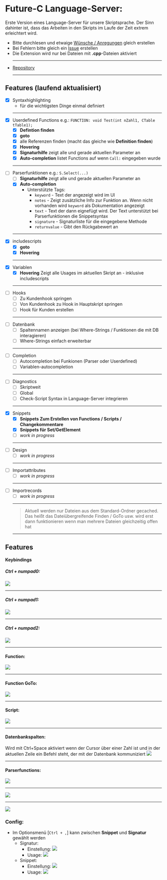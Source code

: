 # Future-C Language-Server:

Erste Version eines Language-Server für unsere Skriptsprache. Der Sinn dahinter ist, dass das Arbeiten in den Skripts im Laufe der Zeit extrem erleichtert wird.
- Bitte durchlesen und etwaige [Wünsche / Anregungen](https://github.com/Muraxon/FuturecLanguageServer/issues) gleich erstellen
- Bei Fehlern bitte gleich ein [Issue](https://github.com/Muraxon/FuturecLanguageServer/issues) erstellen
- Die Extension wird nur bei Dateien mit **.cpp**-Dateien aktiviert
  ___
- [Repository](https://github.com/Muraxon/FuturecLanguageServer)
  ___
## Features (laufend aktualisiert)
- [x] Syntaxhighlighting
  - für die wichtigsten Dinge einmal definiert
  ___
- [x] Userdefined Functions e.g.: `FUNCTION: void Test(int nZahl1, CTable tTable1);`
  - [x] **Defintion finden**
  - [x] **goto**
  - [x] alle Referenzen finden (macht das gleiche wie **Definition finden**)
  - [x] **Hovering**
  - [x] **Signaturhilfe** zeigt alle und gerade aktuellen Parameter an
  - [x] **Auto-completion** listet Functions auf wenn `Call:` eingegeben wurde
  ___
- [ ] Parserfunktionen e.g.: `S.Select(...)`
  - [ ] **Signaturhilfe** zeigt alle und gerade aktuellen Parameter an
  - [x] **Auto-completion**
    - Unterstützte Tags:
      - `keyword` - Text der angezeigt wird im UI
      - `notes` - Zeigt zusätzliche Info zur Funktion an. Wenn nicht vorhanden wird `keyword` als Dokumentation angezeigt
      - `text` - Text der dann eignefügt wird. Der Text unterstützt bei Parserfunktionen die Snippetsyntax
      - `signature` - Signaturliste für die eingegebene Methode
      - `returnvalue` - Gibt den Rückgabewert an
  ___
- [x] includescripts
  - [x] **goto**
  - [x] **Hovering**
  ___
- [x] Variablen
  - [x] **Hovering** Zeigt alle Usages im aktuellen Skript an - inklusive includescripts
  ___
- [ ] Hooks
  - [ ] Zu Kundenhook springen
  - [ ] Von Kundenhook zu Hook in Hauptskript springen
  - [ ] Hook für Kunden erstellen
  ___
- [ ] Datenbank
  - [ ] Spaltennamen anzeigen (bei Where-Strings / Funktionen die mit DB interagieren)
  - [ ] Where-Strings einfach erweiterbar
  ___
- [ ] Completion
  - [ ] Autocompletion bei Funkionen (Parser oder Userdefined)
  - [ ] Variablen-autocompletion
  ___
- [ ] Diagnostics
  - [ ] Skriptweit
  - [ ] Global
  - [ ] Check-Script Syntax in Language-Server integrieren
  ___
- [x] Snippets
  - [x] **Snippets Zum Erstellen von Functions / Scripts / Changekommentare**
  - [x] **Snippets für Set/GetElement**
  - [ ] *work in progress*
  ___
- [ ] Design
  - [ ] *work in progress*
  ___
- [ ] Importattributes
  - [ ] *work in progress*
  ___
- [ ] Importrecords
  - [ ] *work in progress*
  ___
  > Aktuell werden nur Dateien aus dem Standard-Ordner gecached.
  > Das heißt das Dateiübergreifende Finden / GoTo usw. wird erst dann funktionieren wenn man mehrere Dateien gleichzeitig offen hat
  ___
## Features
#### Keybindings
##### Ctrl + numpad0:
 ![](https://raw.githubusercontent.com/Muraxon/FuturecLanguageServer/master/demo/keybindingctrl0.gif)
  ___
##### Ctrl + numpad1:
 ![](https://raw.githubusercontent.com/Muraxon/FuturecLanguageServer/master/demo/keybindingctrl1.gif)
  ___
##### Ctrl + numpad2:
 ![](https://raw.githubusercontent.com/Muraxon/FuturecLanguageServer/master/demo/keybindingctrl2.gif)
  ___
#### Function:
 ![](https://raw.githubusercontent.com/Muraxon/FuturecLanguageServer/master/demo/functionSignatureHover.gif)
  ___
#### Function GoTo:
 ![](https://raw.githubusercontent.com/Muraxon/FuturecLanguageServer/master/demo/functionGoTo.gif)
  ___
#### Script:
 ![](https://raw.githubusercontent.com/Muraxon/FuturecLanguageServer/master/demo/ScriptHoverGoTo.gif)
  ___
#### Datenbankspalten:
Wird mit Ctrl+Space aktiviert wenn der Cursor über einer Zahl ist und in der aktuellen Zeile ein Befehl steht, der mit der Datenbank kommuniziert
  ![](https://raw.githubusercontent.com/Muraxon/FuturecLanguageServer/master/demo/databasecolumnsfind.gif)
  ___
#### Parserfunctions:
  ![](https://raw.githubusercontent.com/Muraxon/FuturecLanguageServer/master/demo/completionParserFunctions.gif)
  ___
  ![](https://raw.githubusercontent.com/Muraxon/FuturecLanguageServer/master/demo/completionParserObjectFunctions.gif)
  ___
  ![](https://raw.githubusercontent.com/Muraxon/FuturecLanguageServer/master/demo/completionUserFunction.gif)

### Config:
- Im Optionsmenü [`Ctrl + ,`] kann zwischen **Snippet** und **Signatur** gewählt werden
  - Signatur:
    - Einstellung:
      ![](https://raw.githubusercontent.com/Muraxon/FuturecLanguageServer/master/demo/configSignature.png)
    - Usage:
      ![](https://raw.githubusercontent.com/Muraxon/FuturecLanguageServer/master/demo/configSignatureHelp.gif)
  - Snippet:
    - Einstellung:
      ![](https://raw.githubusercontent.com/Muraxon/FuturecLanguageServer/master/demo/configSnippet.png)
    - Usage:
      ![](https://raw.githubusercontent.com/Muraxon/FuturecLanguageServer/master/demo/configSnippetHelp.gif)

 
